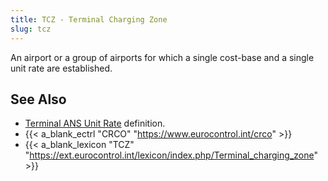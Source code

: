 ```yaml
---
title: TCZ - Terminal Charging Zone
slug: tcz
---
```


An airport or a group of airports for which a single cost-base
and a single unit rate are established.

## See Also

* [Terminal ANS Unit Rate][tur] definition.
* {{< a_blank_ectrl "CRCO" "https://www.eurocontrol.int/crco" >}}
* {{< a_blank_lexicon "TCZ" "https://ext.eurocontrol.int/lexicon/index.php/Terminal_charging_zone" >}}

[tur]: /definition/terminal-ans-unit-rate/ "Terminal ANS Unit Rate definition"

